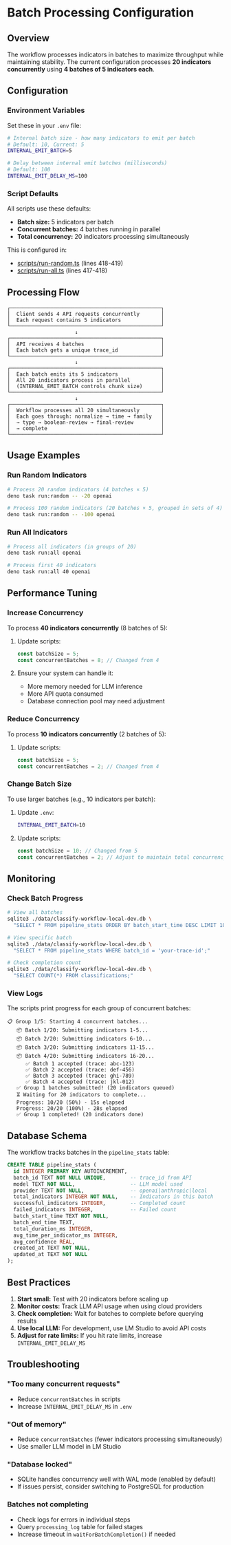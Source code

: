 # Batch Processing Configuration

## Overview

The workflow processes indicators in batches to maximize throughput while maintaining stability. The current configuration processes **20 indicators concurrently** using **4 batches of 5 indicators each**.

## Configuration

### Environment Variables

Set these in your `.env` file:

```bash
# Internal batch size - how many indicators to emit per batch
# Default: 10, Current: 5
INTERNAL_EMIT_BATCH=5

# Delay between internal emit batches (milliseconds)
# Default: 100
INTERNAL_EMIT_DELAY_MS=100
```

### Script Defaults

All scripts use these defaults:

- **Batch size:** 5 indicators per batch
- **Concurrent batches:** 4 batches running in parallel
- **Total concurrency:** 20 indicators processing simultaneously

This is configured in:

- [scripts/run-random.ts](./scripts/run-random.ts) (lines 418-419)
- [scripts/run-all.ts](./scripts/run-all.ts) (lines 417-418)

## Processing Flow

```
┌─────────────────────────────────────────────────┐
│  Client sends 4 API requests concurrently       │
│  Each request contains 5 indicators             │
└─────────────────────────────────────────────────┘
                      ↓
┌─────────────────────────────────────────────────┐
│  API receives 4 batches                         │
│  Each batch gets a unique trace_id              │
└─────────────────────────────────────────────────┘
                      ↓
┌─────────────────────────────────────────────────┐
│  Each batch emits its 5 indicators              │
│  All 20 indicators process in parallel          │
│  (INTERNAL_EMIT_BATCH controls chunk size)      │
└─────────────────────────────────────────────────┘
                      ↓
┌─────────────────────────────────────────────────┐
│  Workflow processes all 20 simultaneously       │
│  Each goes through: normalize → time → family   │
│  → type → boolean-review → final-review         │
│  → complete                                     │
└─────────────────────────────────────────────────┘
```

## Usage Examples

### Run Random Indicators

```bash
# Process 20 random indicators (4 batches × 5)
deno task run:random -- -20 openai

# Process 100 random indicators (20 batches × 5, grouped in sets of 4)
deno task run:random -- -100 openai
```

### Run All Indicators

```bash
# Process all indicators (in groups of 20)
deno task run:all openai

# Process first 40 indicators
deno task run:all 40 openai
```

## Performance Tuning

### Increase Concurrency

To process **40 indicators concurrently** (8 batches of 5):

1. Update scripts:
   ```typescript
   const batchSize = 5;
   const concurrentBatches = 8; // Changed from 4
   ```

2. Ensure your system can handle it:
   - More memory needed for LLM inference
   - More API quota consumed
   - Database connection pool may need adjustment

### Reduce Concurrency

To process **10 indicators concurrently** (2 batches of 5):

1. Update scripts:
   ```typescript
   const batchSize = 5;
   const concurrentBatches = 2; // Changed from 4
   ```

### Change Batch Size

To use larger batches (e.g., 10 indicators per batch):

1. Update `.env`:
   ```bash
   INTERNAL_EMIT_BATCH=10
   ```

2. Update scripts:
   ```typescript
   const batchSize = 10; // Changed from 5
   const concurrentBatches = 2; // Adjust to maintain total concurrency
   ```

## Monitoring

### Check Batch Progress

```bash
# View all batches
sqlite3 ./data/classify-workflow-local-dev.db \
  "SELECT * FROM pipeline_stats ORDER BY batch_start_time DESC LIMIT 10;"

# View specific batch
sqlite3 ./data/classify-workflow-local-dev.db \
  "SELECT * FROM pipeline_stats WHERE batch_id = 'your-trace-id';"

# Check completion count
sqlite3 ./data/classify-workflow-local-dev.db \
  "SELECT COUNT(*) FROM classifications;"
```

### View Logs

The scripts print progress for each group of concurrent batches:

```
📋 Group 1/5: Starting 4 concurrent batches...
   📦 Batch 1/20: Submitting indicators 1-5...
   📦 Batch 2/20: Submitting indicators 6-10...
   📦 Batch 3/20: Submitting indicators 11-15...
   📦 Batch 4/20: Submitting indicators 16-20...
      ✅ Batch 1 accepted (trace: abc-123)
      ✅ Batch 2 accepted (trace: def-456)
      ✅ Batch 3 accepted (trace: ghi-789)
      ✅ Batch 4 accepted (trace: jkl-012)
   ✅ Group 1 batches submitted! (20 indicators queued)
   ⏳ Waiting for 20 indicators to complete...
   Progress: 10/20 (50%) - 15s elapsed
   Progress: 20/20 (100%) - 28s elapsed
   ✅ Group 1 completed! (20 indicators done)
```

## Database Schema

The workflow tracks batches in the `pipeline_stats` table:

```sql
CREATE TABLE pipeline_stats (
  id INTEGER PRIMARY KEY AUTOINCREMENT,
  batch_id TEXT NOT NULL UNIQUE,        -- trace_id from API
  model TEXT NOT NULL,                  -- LLM model used
  provider TEXT NOT NULL,               -- openai|anthropic|local
  total_indicators INTEGER NOT NULL,    -- Indicators in this batch
  successful_indicators INTEGER,        -- Completed count
  failed_indicators INTEGER,            -- Failed count
  batch_start_time TEXT NOT NULL,
  batch_end_time TEXT,
  total_duration_ms INTEGER,
  avg_time_per_indicator_ms INTEGER,
  avg_confidence REAL,
  created_at TEXT NOT NULL,
  updated_at TEXT NOT NULL
);
```

## Best Practices

1. **Start small:** Test with 20 indicators before scaling up
2. **Monitor costs:** Track LLM API usage when using cloud providers
3. **Check completion:** Wait for batches to complete before querying results
4. **Use local LLM:** For development, use LM Studio to avoid API costs
5. **Adjust for rate limits:** If you hit rate limits, increase `INTERNAL_EMIT_DELAY_MS`

## Troubleshooting

### "Too many concurrent requests"

- Reduce `concurrentBatches` in scripts
- Increase `INTERNAL_EMIT_DELAY_MS` in `.env`

### "Out of memory"

- Reduce `concurrentBatches` (fewer indicators processing simultaneously)
- Use smaller LLM model in LM Studio

### "Database locked"

- SQLite handles concurrency well with WAL mode (enabled by default)
- If issues persist, consider switching to PostgreSQL for production

### Batches not completing

- Check logs for errors in individual steps
- Query `processing_log` table for failed stages
- Increase timeout in `waitForBatchCompletion()` if needed
